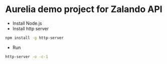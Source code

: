 # Aurelia demo project for Zalando API
- Install Node.js
- Install http server
```bash
npm install -g http-server
```
- Run
```bash
http-server -o -c-1
```
